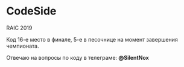# CodeSide
RAIC 2019

Код 16-е место в финале, 5-е в песочнице на момент завершения чемпионата.

Отвечаю на вопросы по коду в телеграме: **@SilentNox**
